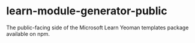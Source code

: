 # learn-module-generator-public
The public-facing side of the Microsoft Learn Yeoman templates package available on npm.
